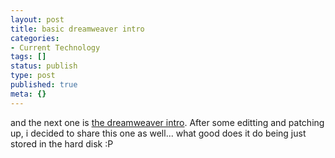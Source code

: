```yaml
---
layout: post
title: basic dreamweaver intro
categories:
- Current Technology
tags: []
status: publish
type: post
published: true
meta: {}
---
```

and the next one is [the dreamweaver intro](/files/dreamweaver/). After some editting and patching up, i decided to share this one as well... what good does it do being just stored in the hard disk :P
